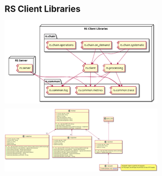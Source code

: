 RS Client Libraries
===================



![Python Components](../images/python-components.png)

![Python RS Client](../images/python-rs-client.png)
